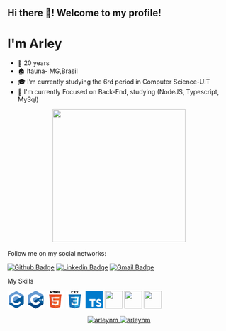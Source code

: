 ## Hi there 👋! Welcome to my profile!

# I'm Arley

- 👨 20 years                              
- 🏠 Itauna- MG,Brasil 
- 🎓 I’m currently studying the 6rd period in Computer Science-UIT
- 🎯 I'm currently Focused on Back-End, studying (NodeJS, Typescript, MySql)  

<p align="center"><img src="https://noclinks.net/assets/img/softwaredev.gif" width="300" height="300" /></p>


Follow me on my social networks:

[![Github Badge](https://img.shields.io/badge/-Github-000?style=flat-square&logo=Github&logoColor=white&link=link_do_seu_perfil_no_github)](https://github.com/arleynm)
[![Linkedin Badge](https://img.shields.io/badge/-LinkedIn-blue?style=flat-square&logo=Linkedin&logoColor=white&link=link_do_seu_perfil_no_linkedin)](https://www.linkedin.com/in/arley-augusto-e-silva-4312bb1a2/)
[![Gmail Badge](https://img.shields.io/badge/-Gmail-c14438?style=flat-square&logo=Gmail&logoColor=white&link=mailto:seu_email)](arleyaugusto5@gmail)

My Skills

<img src="https://raw.githubusercontent.com/devicons/devicon/master/icons/c/c-original.svg" width="40" height="40" /> <img src="https://raw.githubusercontent.com/devicons/devicon/master/icons/cplusplus/cplusplus-original.svg" width="40" height="40" /> <img
src="https://raw.githubusercontent.com/devicons/devicon/master/icons/html5/html5-original-wordmark.svg" width="40" height="40" /> <img src="https://raw.githubusercontent.com/devicons/devicon/master/icons/css3/css3-original-wordmark.svg" width="40" height="40" /> <img 
src="https://raw.githubusercontent.com/devicons/devicon/master/icons/typescript/typescript-original.svg" width="40" height="40" /> <img 
src="https://img.icons8.com/officel/344/php-logo.png" width="40" height="40" /> <img 
src="https://reactnative.dev/img/header_logo.svg" width="40" height="40" /> <img
src="https://img.icons8.com/fluency/344/node-js.png" width="40" height="40" /> 




<div align="center">
<a href="https://github.com/ericcastroc">
<img height="150em" src="https://github-readme-stats.vercel.app/api/top-langs?username=arleynm&show_icons=true&theme=dracula&locale=en&layout=compact" alt="arleynm" /> 
   <img height="150em" src="https://github-readme-stats.vercel.app/api?username=arleynm&show_icons=true&theme=dracula&locale=en" alt="arleynm" />
</div>
</p>
</p>




